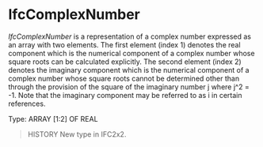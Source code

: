 # IfcComplexNumber

_IfcComplexNumber_ is a representation of a complex number expressed as an array with two elements. The first element (index 1) denotes the real component which is the numerical component of a complex number whose square roots can be calculated explicitly. The second element (index 2) denotes the imaginary component which is the numerical component of a complex number whose square roots cannot be determined other than through the provision of the square of the imaginary number j where j\^2 = -1. Note that the imaginary component may be referred to as i in certain references.

Type: ARRAY [1:2] OF REAL

> HISTORY  New type in IFC2x2.
